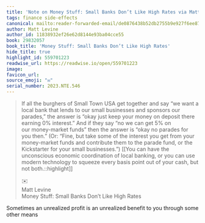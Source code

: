 ```yaml
---
title: 'Note on Money Stuff: Small Banks Don’t Like High Rates via Matt Levine'
tags: finance side-effects
canonical: mailto:reader-forwarded-email/de0876438b52db2755b9e927f6ee87ac
author: Matt Levine
author_id: 11838932ef26e62d8144e93ba04cce55
book: 29832057
book_title: 'Money Stuff: Small Banks Don’t Like High Rates'
hide_title: true
highlight_id: 559701223
readwise_url: https://readwise.io/open/559701223
image:
favicon_url:
source_emoji: "✉️"
serial_number: 2023.NTE.546
---
```

> If all the burghers of Small Town USA get together and say “we want a local bank that lends to our small businesses and sponsors our parades,” the answer is “okay just keep your money on deposit there earning 0% interest.” And if they say “no we can get 5% on our money-market funds” then the answer is “okay no parades for you then.” (Or: “Fine, but take some of the interest you get from your money-market funds and contribute them to the parade fund, or the Kickstarter for your small businesses.”) [[You can have the unconscious economic coordination of local banking, or you can use modern technology to squeeze every basis point out of your cash, but not both.::highlight]]
> <div class="quoteback-footer"><div class="quoteback-avatar"><span class="mini-emoji"> ✉️</span></div><div class="quoteback-metadata"><div class="metadata-inner"><span style="display:none">FROM:</span><div aria-label="Matt Levine" class="quoteback-author"> Matt Levine</div><div aria-label="Money Stuff: Small Banks Don’t Like High Rates" class="quoteback-title"> Money Stuff: Small Banks Don’t Like High Rates</div></div></div></div>

Sometimes an unrealized profit is an unrealized benefit to you through some other means
